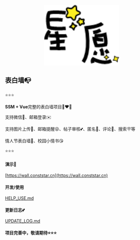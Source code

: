 <p align="center"><img src="/img/logo.png" height="200" alt="星愿墙"></p>



## 表白墙📭

⭐⭐⭐

**SSM + Vue**完整的表白墙项目👩‍❤️‍👨

支持微信💖、邮箱登录✉️

支持图片上传📌、邮箱提醒😝、帖子审核💕、匿名🥰、评论📝、搜索🪧等

情人节表白墙🤘、校园小情书😘

⭐⭐⭐



#### 演示📌

[https://wall.conststar.cn](https://wall.conststar.cn)



#### 开发/使用

[HELP_USE.md](/HELP_USE.md)



#### 更新日志💕

[UPDATE_LOG.md](/UPDATE_LOG.md)



#### 项目完善中，敬请期待⭐⭐⭐